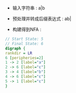 - 输入字符串 :
a|b

- 预处理并转成后缀表达式 :
ab|

- 构建得到NFA :

```dot
// Start State: 5
// Final State: 6
digraph {
rankdir = LR
6 [peripheries=2]
1 -> 2 [label="a"]
2 -> 6 [label="ε"]
3 -> 4 [label="b"]
4 -> 6 [label="ε"]
5 -> 1 [label="ε"]
}
```
